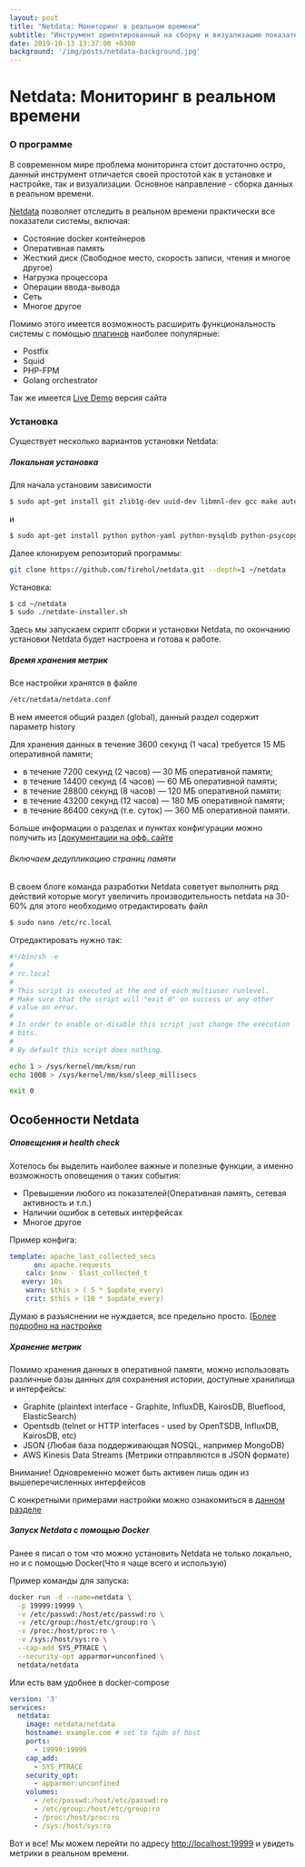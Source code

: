 ```yaml
---
layout: post
title: "Netdata: Мониторинг в реальном времени"
subtitle: "Инструмент ориентированный на сборку и визуализацию показателей системы"
date: 2019-10-13 13:37:00 +0300
background: '/img/posts/netdata-background.jpg'
---
```


# Netdata: Мониторинг в реальном времени


### О программе
В современном мире проблема мониторинга стоит достаточно остро, данный инструмент отличается
своей простотой как в установке и настройке, так и визуализации. Основное направление - сборка данных 
в реальном времени.

[Netdata](https://github.com/netdata/netdata) позволяет отследить в реальном времени практически все показатели системы, включая:
- Состояние docker контейнеров
- Оперативная память
- Жесткий диск (Cвободное место, скорость записи, чтения и многое другое)
- Нагрузка процессора
- Операции ввода-вывода
- Сеть
- Многое другое



Помимо этого имеется возможность расширить функциональность системы 
с помощью [плагинов](https://docs.netdata.cloud/collectors/plugins.d/) наиболее популярные:

- Postfix
- Squid
- PHP-FPM
- Golang orchestrator

Так же имеется [Live Demo](https://london.my-netdata.io/default.html#;theme=slate;help=true) 
версия сайта

### Установка

Существует несколько вариантов установки Netdata:

##### Локальная установка

Для начала установим зависимости 

```bash
$ sudo apt-get install git zlib1g-dev uuid-dev libmnl-dev gcc make autoconf autoconf-archive autogen automake pkg-config curl
```

и

```bash
$ sudo apt-get install python python-yaml python-mysqldb python-psycopg2 nodejs lm-sensors netcat
```

Далее клонируем репозиторий программы:

```bash
git clone https://github.com/firehol/netdata.git --depth=1 ~/netdata
```

Установка: 

```bash
$ cd ~/netdata
$ sudo ./netdate-installer.sh
```


Здесь мы запускаем скрипт сборки и установки Netdata, по окончанию 
установки Netdata будет настроена и готова к работе.


##### Время хранения метрик
Все настройки хранятся в файле

```bash
/etc/netdata/netdata.conf
```

В нем имеется общий раздел (global), данный раздел содержит параметр 
history 


Для хранения данных в течение 3600 секунд (1 часа) требуется 15 MБ оперативной памяти;
- в течение 7200 секунд (2 часов) — 30 МБ оперативной памяти;
- в течение 14400 секунд (4 часов) — 60 МБ оперативной памяти;
- в течение 28800 секунд (8 часов) — 120 МБ оперативной памяти;
- в течение 43200 секунд (12 часов) — 180 МБ оперативной памяти;
- в течение 86400 секунд (т.е. суток) — 360 МБ оперативной памяти.

Больше информации о разделах и пунктах конфигурации можно получить из 
[[документации на офф. сайте](https://docs.netdata.cloud/daemon/config/#configuration-guide)

###### Включаем дедупликацию страниц памяти
В своем блоге команда разработки Netdata советует 
выполнить ряд действий которые могут увеличить производительность netdata на 30-60%
для этого необходимо отредактировать файл

```bash
$ sudo nano /etc/rc.local
```

Отредактировать нужно так: 

```bash
#!/bin/sh -e
#
# rc.local
#
# This script is executed at the end of each multiuser runlevel.
# Make sure that the script will "exit 0" on success or any other
# value on error.
#
# In order to enable or disable this script just change the execution
# bits.
#
# By default this script does nothing.

echo 1 > /sys/kernel/mm/ksm/run
echo 1000 > /sys/kernel/mm/ksm/sleep_millisecs

exit 0
```

## Особенности Netdata

##### Оповещения и health check
Хотелось бы выделить наиболее важные и полезные функции, а именно 
возможность оповещения о таких события:

- Превышении любого из показателей(Оперативная память, сетевая активность и т.п.)
- Наличии ошибок в сетевых интерфейсах
- Многое другое

Пример конфига: 

```yaml
template: apache_last_collected_secs
      on: apache.requests
    calc: $now - $last_collected_t
   every: 10s
    warn: $this > ( 5 * $update_every)
    crit: $this > (10 * $update_every)
```

Думаю в разъяснении не нуждается, все предельно просто. [[Более подробно на настройке](https://docs.netdata.cloud/health/)

##### Хранение метрик

Помимо хранения данных в оперативной памяти, можно использовать различные базы данных для сохранения истории, доступные
хранилища и интерфейсы: 

- Graphite (plaintext interface - Graphite, InfluxDB, KairosDB, Blueflood, ElasticSearch)
- Opentsdb (telnet or HTTP interfaces - used by OpenTSDB, InfluxDB, KairosDB, etc)
- JSON (Любая база поддерживающая NOSQL, например MongoDB)
- AWS Kinesis Data Streams (Метрики отправляются в JSON формате)


Внимание! Одновременно может быть активен лишь один из вышеперечисленных интерфейсов


С конкретными примерами настройки можно ознакомиться в [данном разделе](https://docs.netdata.cloud/backends/)


##### Запуск Netdata с помощью Docker

Ранее я писал о том что можно установить Netdata не только локально, но и с помощью Docker(Что я чаще всего и использую)

Пример команды для запуска: 

```bash
docker run -d --name=netdata \
  -p 19999:19999 \
  -v /etc/passwd:/host/etc/passwd:ro \
  -v /etc/group:/host/etc/group:ro \
  -v /proc:/host/proc:ro \
  -v /sys:/host/sys:ro \
  --cap-add SYS_PTRACE \
  --security-opt apparmor=unconfined \
  netdata/netdata
```

Или есть вам удобнее в docker-compose

```yaml
version: '3'
services:
  netdata:
    image: netdata/netdata
    hostname: example.com # set to fqdn of host
    ports:
      - 19999:19999
    cap_add:
      - SYS_PTRACE
    security_opt:
      - apparmor:unconfined
    volumes:
      - /etc/passwd:/host/etc/passwd:ro
      - /etc/group:/host/etc/group:ro
      - /proc:/host/proc:ro
      - /sys:/host/sys:ro
```

Вот и все! Мы можем перейти по адресу [http://localhost:19999](http://localhost:19999) и увидеть метрики в реальном 
времени.
